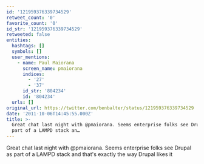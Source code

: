 ```yaml
---
id: '121959376339734529'
retweet_count: '0'
favorite_count: '0'
id_str: '121959376339734529'
retweeted: false
entities:
  hashtags: []
  symbols: []
  user_mentions:
    - name: Paul Maiorana
      screen_name: pmaiorana
      indices:
        - '27'
        - '37'
      id_str: '804234'
      id: '804234'
  urls: []
original_url: https://twitter.com/benbalter/status/121959376339734529
date: '2011-10-06T14:45:55.000Z'
title: >-
  Great chat last night with @pmaiorana. Seems enterprise folks see Drupal as
  part of a LAMPD stack an…
---
```


Great chat last night with @pmaiorana. Seems enterprise folks see Drupal as part of a LAMPD stack and that's exactly the way Drupal likes it